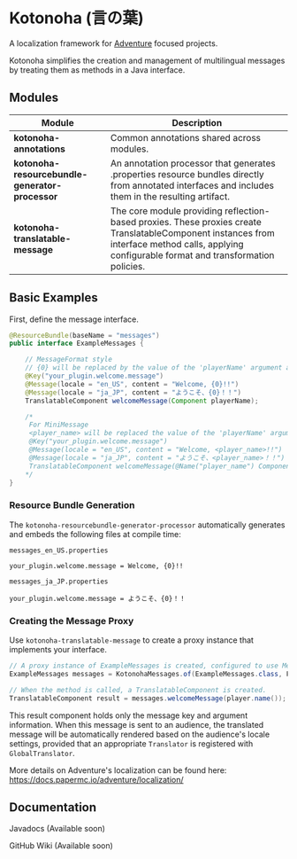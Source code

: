 # Kotonoha (言の葉)

A localization framework for [Adventure](https://github.com/KyoriPowered/adventure) focused projects.

Kotonoha simplifies the creation and management of multilingual messages by treating them as methods in a Java interface.

## Modules

| Module                                                   | Description                                                                                                                                                                                     |
|----------------------------------------------------------|-------------------------------------------------------------------------------------------------------------------------------------------------------------------------------------------------|
| **kotonoha-annotations**                                 | Common annotations shared across modules.                                                                                                                                                       |
| **kotonoha-resourcebundle-generator-processor**          | An annotation processor that generates .properties resource bundles directly from annotated interfaces and includes them in the resulting artifact.                                             |
| **kotonoha-translatable-message**                        | The core module providing reflection-based proxies. These proxies create TranslatableComponent instances from interface method calls, applying configurable format and transformation policies. |

[//]: # (| **kotonoha-translatable-message-extra-miniplaceholders** | Extension module providing integration with [MiniPlaceholders]&#40;https://github.com/MiniPlaceholders&#41;.                                                                                            |)

## Basic Examples

First, define the message interface.

```java
@ResourceBundle(baseName = "messages")
public interface ExampleMessages {

    // MessageFormat style
    // {0} will be replaced by the value of the 'playerName' argument at runtime.
    @Key("your_plugin.welcome.message")
    @Message(locale = "en_US", content = "Welcome, {0}!!")
    @Message(locale = "ja_JP", content = "ようこそ、{0}！！")
    TranslatableComponent welcomeMessage(Component playerName);

    /*
     For MiniMessage
     <player_name> will be replaced the value of the 'playerName' argument at runtime.
     @Key("your_plugin.welcome.message")
     @Message(locale = "en_US", content = "Welcome, <player_name>!!")
     @Message(locale = "ja_JP", content = "ようこそ、<player_name>！！")
     TranslatableComponent welcomeMessage(@Name("player_name") Component playerName);
    */
}
```

### Resource Bundle Generation

The `kotonoha-resourcebundle-generator-processor` automatically generates and embeds the following files at compile time:

`messages_en_US.properties`
```properties
your_plugin.welcome.message = Welcome, {0}!!
```

`messages_ja_JP.properties`

```properties
your_plugin.welcome.message = ようこそ、{0}！！
```

### Creating the Message Proxy

Use `kotonoha-translatable-message` to create a proxy instance that implements your interface.

```java
// A proxy instance of ExampleMessages is created, configured to use MessageFormat rules.
ExampleMessages messages = KotonohaMessages.of(ExampleMessages.class, FormatTypes.MESSAGE_FORMAT);

// When the method is called, a TranslatableComponent is created.
TranslatableComponent result = messages.welcomeMessage(player.name());
```

This result component holds only the message key and argument information. When this message is sent to an audience, the translated message will be automatically rendered based on the audience's locale settings, provided that an appropriate `Translator` is registered with `GlobalTranslator`.

More details on Adventure's localization can be found here:
https://docs.papermc.io/adventure/localization/

## Documentation

Javadocs (Available soon)

GitHub Wiki (Available soon)
